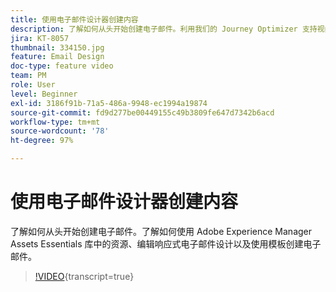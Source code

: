 ```yaml
---
title: 使用电子邮件设计器创建内容
description: 了解如何从头开始创建电子邮件。利用我们的 Journey Optimizer 支持视频，了解如何使用 AEM Assets Essentials 库中的资源、编辑响应式电子邮件设计以及从模板创建电子邮件。
jira: KT-8057
thumbnail: 334150.jpg
feature: Email Design
doc-type: feature video
team: PM
role: User
level: Beginner
exl-id: 3186f91b-71a5-486a-9948-ec1994a19874
source-git-commit: fd9d277be00449155c49b3809fe647d7342b6acd
workflow-type: tm+mt
source-wordcount: '78'
ht-degree: 97%

---
```


# 使用电子邮件设计器创建内容

了解如何从头开始创建电子邮件。了解如何使用 Adobe Experience Manager Assets Essentials 库中的资源、编辑响应式电子邮件设计以及使用模板创建电子邮件。

>[!VIDEO](https://video.tv.adobe.com/v/334150?quality=12&learn=on){transcript=true}

